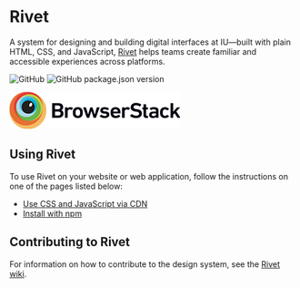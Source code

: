 # Rivet

A system for designing and building digital interfaces at IU—built with plain HTML, CSS, and JavaScript, [Rivet](https://rivet.iu.edu/) helps teams create familiar and accessible experiences across platforms.

![GitHub](https://img.shields.io/github/license/indiana-university/rivet?style=flat-square)
![GitHub package.json version](https://img.shields.io/github/package-json/v/indiana-university/rivet?style=flat-square)

![Browserstack logo](./src/components/_extras/Browserstack-logo@2x.png)

## Using Rivet

To use Rivet on your website or web application, follow the instructions on one of the pages listed below:

- [Use CSS and JavaScript via CDN](https://rivet.iu.edu/getting-started/#use-via-cdn)
- [Install with npm](https://www.npmjs.com/package/rivet-core)

## Contributing to Rivet

For information on how to contribute to the design system, see the [Rivet wiki](https://github.com/indiana-university/rivet-source/wiki).